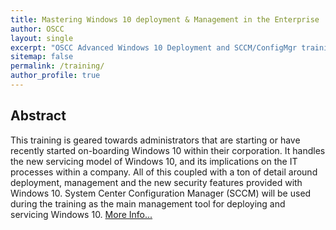 ```yaml
---
title: Mastering Windows 10 deployment & Management in the Enterprise
author: OSCC
layout: single
excerpt: "OSCC Advanced Windows 10 Deployment and SCCM/ConfigMgr training."
sitemap: false
permalink: /training/
author_profile: true
---
```

## Abstract ##
This training is geared towards administrators that are starting or have recently started on-boarding Windows 10 within their corporation. It handles the new servicing model of Windows 10, and its implications on the IT processes within a company. All of this coupled with a ton of detail around deployment, management and the new security features provided with Windows 10.
System Center Configuration Manager (SCCM) will be used during the training as the main management tool for deploying and servicing Windows 10.
[More Info...](http://www.oscc.be/Blog/Post/15/Win10Deploymenttraining)